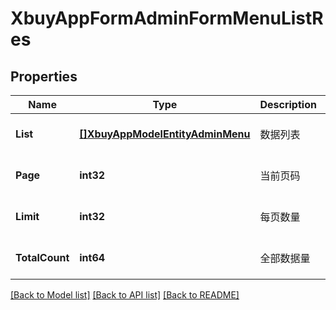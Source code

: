 # XbuyAppFormAdminFormMenuListRes

## Properties
Name | Type | Description | Notes
------------ | ------------- | ------------- | -------------
**List** | [**[]XbuyAppModelEntityAdminMenu**](xbuy.app.model.entity.AdminMenu.md) | 数据列表 | [optional] [default to null]
**Page** | **int32** | 当前页码 | [optional] [default to 1]
**Limit** | **int32** | 每页数量 | [optional] [default to 10]
**TotalCount** | **int64** | 全部数据量 | [optional] [default to null]

[[Back to Model list]](../README.md#documentation-for-models) [[Back to API list]](../README.md#documentation-for-api-endpoints) [[Back to README]](../README.md)

